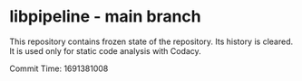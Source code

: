 # libpipeline - main branch

This repository contains frozen state of the repository.
Its history is cleared. It is used only for static code
analysis with Codacy.

Commit Time: 1691381008